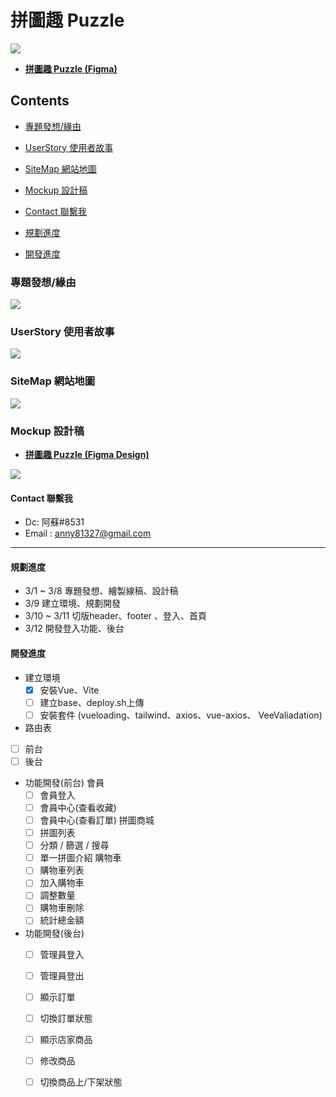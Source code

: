 # 拼圖趣 Puzzle 
![](https://i.imgur.com/IGBasHH.jpg)
* [**拼圖趣 Puzzle (Figma)**](https://www.figma.com/file/JXRun3jOAaegpSetAD6LXG/%E6%8B%BC%E5%9C%96%E8%B6%A3-Puzzle?node-id=0%3A1&t=enPjie8gNRUiJj2t-1) 

## Contents 
- [專題發想/緣由](https://github.com/susu3131/SideProject-puzzle#%E5%B0%88%E9%A1%8C%E7%99%BC%E6%83%B3%E7%B7%A3%E7%94%B1)
- [UserStory 使用者故事](https://github.com/susu3131/SideProject-puzzle#userstory-%E4%BD%BF%E7%94%A8%E8%80%85%E6%95%85%E4%BA%8B)
- [SiteMap 網站地圖](https://github.com/susu3131/SideProject-puzzle#sitemap-%E7%B6%B2%E7%AB%99%E5%9C%B0%E5%9C%96)
- [Mockup 設計稿](https://github.com/susu3131/SideProject-puzzle#mockup-%E8%A8%AD%E8%A8%88%E7%A8%BF)
- [Contact 聯繫我](https://github.com/susu3131/SideProject-puzzle#contact)

- [規劃進度](https://github.com/susu3131/SideProject-puzzle#%E8%A6%8F%E5%8A%83%E9%80%B2%E5%BA%A6)
- [開發進度](https://github.com/susu3131/SideProject-puzzle#%E9%96%8B%E7%99%BC%E9%80%B2%E5%BA%A6)


### 專題發想/緣由
![](https://i.imgur.com/oBqBLWM.png)

### UserStory 使用者故事
![](https://i.imgur.com/CVcaWIF.png)

### SiteMap 網站地圖
![](https://i.imgur.com/Ta6boyv.png)

### Mockup 設計稿

* [**拼圖趣 Puzzle (Figma Design)**](https://www.figma.com/file/ibABCHG8xRYJG2nSwiDFHT/Side-project---%E6%8B%BC%E5%9C%96%E8%B6%A3-Puzzle?node-id=13%3A5&t=nlbdlmY7icxDRlSs-1)  

![](https://i.imgur.com/vjO5mXY.png)

#### Contact 聯繫我
- Dc: 阿蘇#8531
- Email : anny81327@gmail.com


---

#### 規劃進度
- 3/1 ~ 3/8 專題發想、繪製線稿、設計稿  
- 3/9 建立環境、規劃開發  
- 3/10 ~ 3/11 切版header、footer 、登入、首頁
- 3/12 開發登入功能、後台


#### 開發進度

- 建立環境
  - [x] 安裝Vue、Vite 
  - [ ] 建立base、deploy.sh上傳
  - [ ] 安裝套件 (vueloading、tailwind、axios、vue-axios、 VeeValiadation)

-  路由表
  - [ ] 前台
  - [ ] 後台

- 功能開發(前台)
  會員
    - [ ] 會員登入
    - [ ] 會員中心(查看收藏)
    - [ ] 會員中心(查看訂單)
  拼圖商城
    - [ ] 拼圖列表
    - [ ] 分類 / 篩選 / 搜尋
    - [ ] 單一拼圖介紹
  購物車
    - [ ] 購物車列表
    - [ ] 加入購物車
    - [ ] 調整數量
    - [ ] 購物車刪除
    - [ ] 統計總金額

- 功能開發(後台)
  - [ ] 管理員登入
  - [ ] 管理員登出
  - [ ] 顯示訂單
  - [ ] 切換訂單狀態
  - [ ] 顯示店家商品       
  - [ ] 修改商品      
  - [ ] 切換商品上/下架狀態


